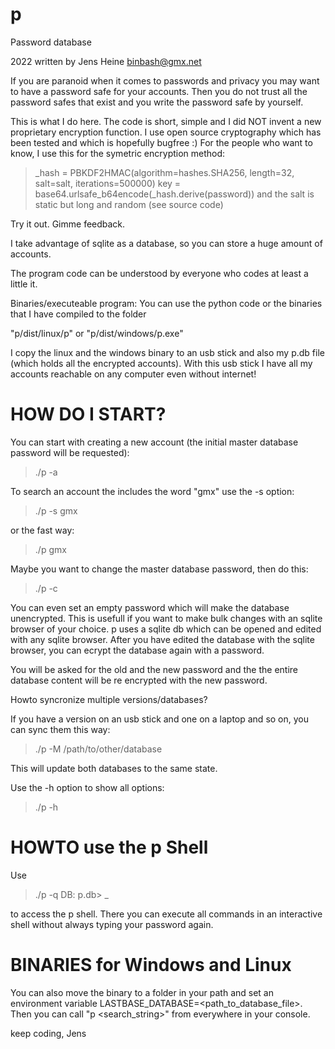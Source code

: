 # p

Password database

2022 written by Jens Heine <binbash@gmx.net>

If you are paranoid when it comes to passwords and privacy you may want
to have a password safe for your accounts. Then you do not trust all the
password safes that exist and you write the password safe by yourself.

This is what I do here. The code is short, simple and I did NOT invent
a new proprietary encryption function. I use open source cryptography
which has been tested and which is hopefully bugfree :)
For the people who want to know, I use this for the symetric encryption method:
> _hash = PBKDF2HMAC(algorithm=hashes.SHA256, length=32, salt=salt, iterations=500000)
> key = base64.urlsafe_b64encode(_hash.derive(password))
and the salt is static but long and random (see source code)

Try it out. Gimme feedback. 

I take advantage of sqlite as a database, so you can store a huge
amount of accounts.

The program code can be understood by everyone who codes at least a 
little it.

Binaries/executeable program:
You can use the python code or the binaries that I have compiled to the folder 

"p/dist/linux/p"
or
"p/dist/windows/p.exe"

I copy the linux and the windows binary to an usb stick and also my p.db file (which holds all the encrypted accounts). With this usb stick I have all my accounts reachable on any computer even without internet!

# HOW DO I START?

You can start with creating a new account (the initial master database password will be requested):

>./p -a

To search an account the includes the word "gmx" use the -s option:

>./p -s gmx

or the fast way:

>./p gmx

Maybe you want to change the master database password, then do this:

>./p -c

You can even set an empty password which will make the database unencrypted. This is usefull if you want to make bulk changes with an sqlite browser of your choice. p uses a sqlite db which can be opened and edited with any sqlite browser. After you have edited the database with the sqlite browser, you can ecrypt the database again with a password.

You will be asked for the old and the new password and the the entire database content will be re encrypted with the new password.

Howto syncronize multiple versions/databases?

If you have a version on an usb stick and one on a laptop and so on, you can sync them this way:

>./p -M /path/to/other/database

This will update both databases to the same state.

Use the -h option to show all options:

>./p -h

# HOWTO use the p Shell

Use 

>./p -q
DB: p.db> _

to access the p shell. There you can execute all commands in an interactive shell without always typing your password again.

# BINARIES for Windows and Linux

You can also move the binary to a folder in your path and set an environment variable LASTBASE_DATABASE=<path_to_database_file>. Then you can call "p <search_string>" from everywhere in your console.

keep coding,
Jens
